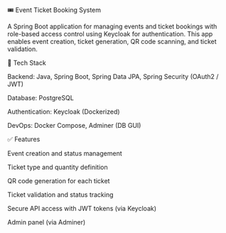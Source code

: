 🎟️ Event Ticket Booking System

A Spring Boot application for managing events and ticket bookings with role-based access control using Keycloak for authentication. This app enables event creation, ticket generation, QR code scanning, and ticket validation.

🔧 Tech Stack

Backend: Java, Spring Boot, Spring Data JPA, Spring Security (OAuth2 / JWT)

Database: PostgreSQL

Authentication: Keycloak (Dockerized)

DevOps: Docker Compose, Adminer (DB GUI)

✅ Features

Event creation and status management

Ticket type and quantity definition

QR code generation for each ticket

Ticket validation and status tracking

Secure API access with JWT tokens (via Keycloak)

Admin panel (via Adminer)

